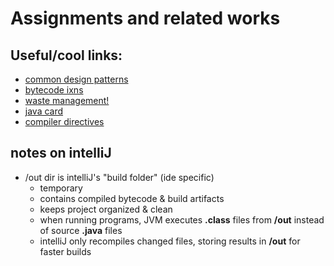 # Assignments and related works  

## Useful/cool links: 
- [common design patterns](https://www.digitalocean.com/community/tutorials/java-design-patterns-example-tutorial)
- [bytecode ixns](https://en.wikipedia.org/wiki/List_of_Java_bytecode_instructions) 
- [waste management!](https://www.oracle.com/webfolder/technetwork/tutorials/obe/java/gc01/index.html)
- [java card](https://en.wikipedia.org/wiki/Java_Card)  
- [compiler directives](https://docs.oracle.com/en/java/javase/24/vm/writing-directives.html#GUID-8ABE81D8-FABA-4871-86AA-998112994C44)
## notes on intelliJ 
- /out dir is intelliJ's "build folder" (ide specific)
  - temporary
  - contains compiled bytecode & build artifacts 
  - keeps project organized & clean 
  - when running programs, JVM executes __.class__ files from __/out__ instead of source __.java__ files 
  - intelliJ only recompiles changed files, storing results in __/out__ for faster builds

